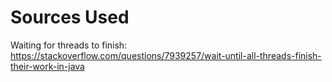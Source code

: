 # Sources Used

Waiting for threads to finish: https://stackoverflow.com/questions/7939257/wait-until-all-threads-finish-their-work-in-java

